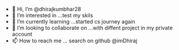 - 👋 Hi, I’m @dhirajkumbhar28
- 👀 I’m interested in ...test my skils
- 🌱 I’m currently learning ...started cs journey again
- 💞️ I’m looking to collaborate on ...with diffent project in my private account
- 📫 How to reach me ... search on github @imDhiraj 

<!---
dhirajkumbhar28/dhirajkumbhar28 is a ✨ special ✨ repository because its `README.md` (this file) appears on your GitHub profile.
You can click the Preview link to take a look at your changes.
--->
